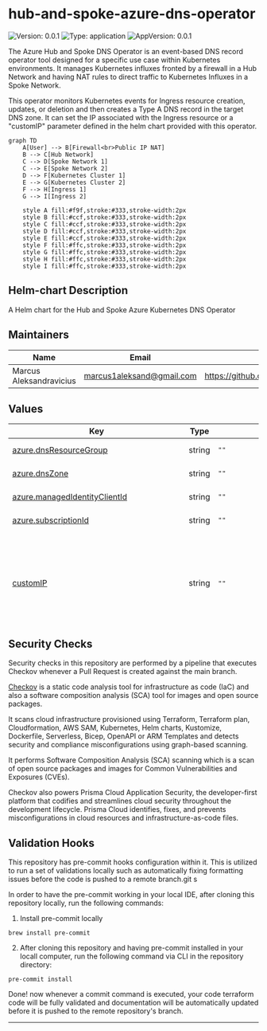 # hub-and-spoke-azure-dns-operator

![Version: 0.0.1](https://img.shields.io/badge/Version-0.0.1-informational?style=flat-square) ![Type: application](https://img.shields.io/badge/Type-application-informational?style=flat-square) ![AppVersion: 0.0.1](https://img.shields.io/badge/AppVersion-0.0.1-informational?style=flat-square)

The Azure Hub and Spoke DNS Operator is an event-based DNS record operator tool designed for a specific use case within Kubernetes environments. It manages Kubernetes influxes fronted by a firewall in a Hub Network and having NAT rules to direct traffic to Kubernetes Influxes in a Spoke Network.

This operator monitors Kubernetes events for Ingress resource creation, updates, or deletion and then creates a Type A DNS record in the target DNS zone. It can set the IP associated with the Ingress resource or a "customIP" parameter defined in the helm chart provided with this operator.

```mermaid
graph TD
    A[User] --> B[Firewall<br>Public IP NAT]
    B --> C[Hub Network]
    C --> D[Spoke Network 1]
    C --> E[Spoke Network 2]
    D --> F[Kubernetes Cluster 1]
    E --> G[Kubernetes Cluster 2]
    F --> H[Ingress 1]
    G --> I[Ingress 2]

    style A fill:#f9f,stroke:#333,stroke-width:2px
    style B fill:#ccf,stroke:#333,stroke-width:2px
    style C fill:#ccf,stroke:#333,stroke-width:2px
    style D fill:#ccf,stroke:#333,stroke-width:2px
    style E fill:#ccf,stroke:#333,stroke-width:2px
    style F fill:#ffc,stroke:#333,stroke-width:2px
    style G fill:#ffc,stroke:#333,stroke-width:2px
    style H fill:#ffc,stroke:#333,stroke-width:2px
    style I fill:#ffc,stroke:#333,stroke-width:2px
```

## Helm-chart Description

A Helm chart for the Hub and Spoke Azure Kubernetes DNS Operator

## Maintainers

| Name | Email | Url |
| ---- | ------ | --- |
| Marcus Aleksandravicius | <marcus1aleksand@gmail.com> | <https://github.com/marcus1aleksand> |

## Values

<table height="400px" >
	<thead>
		<th>Key</th>
		<th>Type</th>
		<th>Default</th>
		<th>Description</th>
	</thead>
	<tbody>
		<tr>
			<td id="azure--dnsResourceGroup"><a href="./values.yaml#L17">azure.dnsResourceGroup</a></td>
			<td>
string
</td>
			<td>
				<div style="max-width: 300px;">
<pre lang="json">
""
</pre>
</div>
			</td>
			<td></td>
		</tr>
		<tr>
			<td id="azure--dnsZone"><a href="./values.yaml#L16">azure.dnsZone</a></td>
			<td>
string
</td>
			<td>
				<div style="max-width: 300px;">
<pre lang="json">
""
</pre>
</div>
			</td>
			<td></td>
		</tr>
		<tr>
			<td id="azure--managedIdentityClientId"><a href="./values.yaml#L18">azure.managedIdentityClientId</a></td>
			<td>
string
</td>
			<td>
				<div style="max-width: 300px;">
<pre lang="json">
""
</pre>
</div>
			</td>
			<td></td>
		</tr>
		<tr>
			<td id="azure--subscriptionId"><a href="./values.yaml#L15">azure.subscriptionId</a></td>
			<td>
string
</td>
			<td>
				<div style="max-width: 300px;">
<pre lang="json">
""
</pre>
</div>
			</td>
			<td></td>
		</tr>
		<tr>
			<td id="customIP"><a href="./values.yaml#L11">customIP</a></td>
			<td>
string
</td>
			<td>
				<div style="max-width: 300px;">
<pre lang="json">
""
</pre>
</div>
			</td>
			<td>Paramater with the IP address to override the ingress assigned IP when creating the DNS record.</td>
		</tr>
		<tr>
			<td id="customTTL"><a href="./values.yaml#L13">customTTL</a></td>
			<td>
int
</td>
			<td>
				<div style="max-width: 300px;">
<pre lang="json">
300
</pre>
</div>
			</td>
			<td>Paramater with the TTL to be used when creating the automated DNS record.</td>
		</tr>
		<tr>
			<td id="deployment--automountServiceAccountToken"><a href="./values.yaml#L9">deployment.automountServiceAccountToken</a></td>
			<td>
bool
</td>
			<td>
				<div style="max-width: 300px;">
<pre lang="json">
false
</pre>
</div>
			</td>
			<td></td>
		</tr>
		<tr>
			<td id="fullnameOverride"><a href="./values.yaml#L6">fullnameOverride</a></td>
			<td>
string
</td>
			<td>
				<div style="max-width: 300px;">
<pre lang="json">
""
</pre>
</div>
			</td>
			<td></td>
		</tr>
		<tr>
			<td id="image--pullPolicy"><a href="./values.yaml#L3">image.pullPolicy</a></td>
			<td>
string
</td>
			<td>
				<div style="max-width: 300px;">
<pre lang="json">
"Always"
</pre>
</div>
			</td>
			<td></td>
		</tr>
		<tr>
			<td id="image--repository"><a href="./values.yaml#L2">image.repository</a></td>
			<td>
string
</td>
			<td>
				<div style="max-width: 300px;">
<pre lang="json">
"docker.cloudsmith.io/opennms/docker-private/dnsoperator"
</pre>
</div>
			</td>
			<td></td>
		</tr>
		<tr>
			<td id="imageCredentials"><a href="./values.yaml#L4">imageCredentials</a></td>
			<td>
string
</td>
			<td>
				<div style="max-width: 300px;">
<pre lang="json">
"image-credentials"
</pre>
</div>
			</td>
			<td></td>
		</tr>
		<tr>
			<td id="nameOverride"><a href="./values.yaml#L5">nameOverride</a></td>
			<td>
string
</td>
			<td>
				<div style="max-width: 300px;">
<pre lang="json">
""
</pre>
</div>
			</td>
			<td></td>
		</tr>
		<tr>
			<td id="replicaCount"><a href="./values.yaml#L7">replicaCount</a></td>
			<td>
int
</td>
			<td>
				<div style="max-width: 300px;">
<pre lang="json">
1
</pre>
</div>
			</td>
			<td></td>
		</tr>
		<tr>
			<td id="serviceAccount--create"><a href="./values.yaml#L20">serviceAccount.create</a></td>
			<td>
bool
</td>
			<td>
				<div style="max-width: 300px;">
<pre lang="json">
true
</pre>
</div>
			</td>
			<td></td>
		</tr>
		<tr>
			<td id="serviceAccount--name"><a href="./values.yaml#L21">serviceAccount.name</a></td>
			<td>
string
</td>
			<td>
				<div style="max-width: 300px;">
<pre lang="json">
"azurednsoperator"
</pre>
</div>
			</td>
			<td></td>
		</tr>
	</tbody>
</table>

## Security Checks

Security checks in this repository are performed by a pipeline that executes Checkov whenever a Pull Request is created against the main branch.

[Checkov](https://github.com/bridgecrewio/checkov?tab=readme-ov-file) is a static code analysis tool for infrastructure as code (IaC) and also a software composition analysis (SCA) tool for images and open source packages.

It scans cloud infrastructure provisioned using Terraform, Terraform plan, Cloudformation, AWS SAM, Kubernetes, Helm charts, Kustomize, Dockerfile, Serverless, Bicep, OpenAPI or ARM Templates and detects security and compliance misconfigurations using graph-based scanning.

It performs Software Composition Analysis (SCA) scanning which is a scan of open source packages and images for Common Vulnerabilities and Exposures (CVEs).

Checkov also powers Prisma Cloud Application Security, the developer-first platform that codifies and streamlines cloud security throughout the development lifecycle. Prisma Cloud identifies, fixes, and prevents misconfigurations in cloud resources and infrastructure-as-code files.

## Validation Hooks

This repository has pre-commit hooks configuration within it. This is utilized to run a set of validations locally such as automatically fixing formatting issues before the code is pushed to a remote branch.git s

In order to have the pre-commit working in your local IDE, after cloning this repository locally, run the following commands:

1. Install pre-commit locally
```
brew install pre-commit
```

2. After cloning this repository and having pre-commit installed in your locall computer, run the following command via CLI in the repository directory:
```
pre-commit install
```
Done! now whenever a commit command is executed, your code terraform code will be fully validated and documentation will be automatically updated before it is pushed to the remote repository's branch.

----------------------------------------------